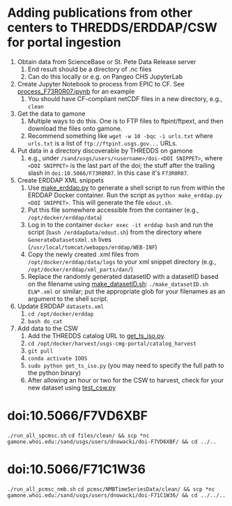 # Adding publications from other centers to THREDDS/ERDDAP/CSW for portal ingestion

1. Obtain data from ScienceBase or St. Pete Data Release server
   1. End result should be a directory of .nc files
   1. Can do this locally or e.g. on Pangeo CHS JupyterLab
1. Create Jupyter Notebook to process from EPIC to CF. See [process_F73R0R07.ipynb](https://github.com/dnowacki-usgs/cmhrp-portal/blob/master/process_F73R0R07.ipynb) for an example
   1. You should have CF-compliant netCDF files in a new directory, e.g., `clean`
1. Get the data to gamone
   1. Multiple ways to do this. One is to FTP files to ftpint/ftpext, and then download the files onto gamone.
   1. Recommend something like `wget -w 10 -bqc -i urls.txt` where `urls.txt` is a list of `ftp://ftpint.usgs.gov...` URLs.
1. Put data in a directory discoverable by THREDDS on gamone
   1. e.g., under `/sand/usgs/users/<username>/doi-<DOI SNIPPET>`, where `<DOI SNIPPET>` is the last part of the doi; the stuff after the trailing slash in `doi:10.5066/F73R0R07`. In this case it's `F73R0R07`.
1. Create ERDDAP XML snippets
   1. Use [make_erddap.py](https://github.com/dnowacki-usgs/cmhrp-portal/blob/master/make_erddap.py) to generate a shell script to run from within the ERDDAP Docker container. Run the script as `python make_erddap.py <DOI SNIPPET>`. This will generate the file `edout.sh`.
   1. Put this file somewhere accessible from the container (e.g., `/opt/docker/erddap/data`)
   1. Log in to the container `docker exec -it erddap bash` and run the script (`bash /erddapData/edout.sh`) from the directory where `GenerateDatasetsXml.sh` lives (`/usr/local/tomcat/webapps/erddap/WEB-INF`)
   1. Copy the newly created .xml files from `/opt/docker/erddap/data/logs` to your xml snippet directory (e.g., `/opt/docker/erddap/xml_parts/dan/`)
   1. Replace the randomly generated datasetID with a datasetID based on the filename using [make_datasetID.sh](https://github.com/dnowacki-usgs/cmhrp-portal/blob/master/make_datasetID.sh): `./make_datasetID.sh ELW*.xml` or similar; put the appropriate glob for your filenames as an argument to the shell script.
1. Update ERDDAP `datasets.xml`
   1. `cd /opt/docker/erddap`
   1. `bash do_cat`
1. Add data to the CSW
   1. Add the THREDDS catalog URL to [get_ts_iso.py](https://github.com/USGS-CMG/usgs-cmg-portal/blob/master/catalog_harvest/get_ts_iso.py).
   1. `cd /opt/docker/harvest/usgs-cmg-portal/catalog_harvest`
   1. `git pull`
   1. `conda activate IOOS`
   1. `sudo python get_ts_iso.py` (you may need to specify the full path to the python binary)
   1. After allowing an hour or two for the CSW to harvest, check for your new dataset using [test_csw.py](https://github.com/dnowacki-usgs/cmhrp-portal/blob/master/test_csw.py)

# doi:10.5066/F7VD6XBF

`./run_all_spcmsc.sh`
`cd files/clean/ && scp *nc gamone.whoi.edu:/sand/usgs/users/dnowacki/doi-F7VD6XBF/ && cd ../..`


# doi:10.5066/F71C1W36

`./run_all_pcmsc_nmb.sh`
`cd pcmsc/NMBTimeSeriesData/clean/ && scp *nc gamone.whoi.edu:/sand/usgs/users/dnowacki/doi-F71C1W36/ && cd ../../..`
